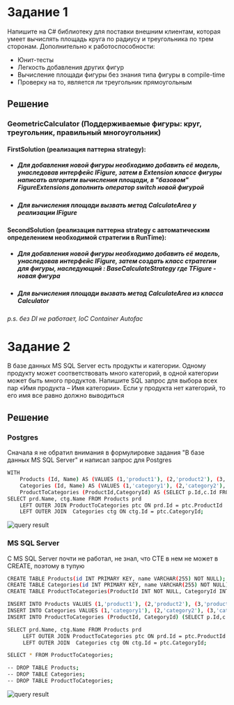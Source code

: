 # Задание 1
Напишите на C# библиотеку для поставки внешним клиентам, которая умеет вычислять площадь круга по радиусу и треугольника по трем сторонам.
Дополнительно к работоспособности:
- Юнит-тесты
- Легкость добавления других фигур
- Вычисление площади фигуры без знания типа фигуры в compile-time
- Проверку на то, является ли треугольник прямоугольным
## Решение
### GeometricCalculator (Поддерживаемые фигуры: круг, треугольник, правильный многоугольник)
#### FirstSolution (реализация паттерна strategy):
- ##### Для добавления новой фигуры необходимо добавить её модель, унаследовав интерфейс IFigure, затем в Extension классе фигуры написать алгоритм вычисления площади, в "базовом" FigureExtensions дополнить оператор switch новой фигурой
- ##### Для вычисления площади вызвать метод CalculateArea у реализации IFigure

#### SecondSolution (реализация паттерна strategy с автоматическим определением необходимой стратегии в RunTime):
- ##### Для добавления новой фигуры необходимо добавить её модель, унаследовав интерфейс IFigure, затем создать класс стратегии для фигуры, наследующий  : BaseCalculateStrategy<TFigure> где TFigure - новая фигура
- ##### Для вычисления площади вызвать метод CalculateArea из класса Calculator
###### p.s. без DI не работает, IoC Container Autofac

# Задание 2
В базе данных MS SQL Server есть продукты и категории. Одному продукту может соответствовать много категорий,
в одной категории может быть много продуктов. Напишите SQL запрос для выбора всех пар «Имя продукта – Имя категории».
Если у продукта нет категорий, то его имя все равно должно выводиться

## Решение

### Postgres
Сначала я не обратил внимания в формулировке задания "В базе данных MS SQL Server" и написал запрос для Postgres

```sh
WITH 
    Products (Id, Name) AS (VALUES (1,'product1'), (2,'product2'), (3,'product3'), (4,'product4'), (5,'product5'), (6,'product6'), (7,'product7'), (8,'product8')),
    Categories (Id, Name) AS (VALUES (1,'category1'), (2,'category2'), (3,'category3'), (4,'category4'), (5,'category5'), (10,'category10'), (11,'category11')),
    ProductToCategories (ProductId,CategoryId) AS (SELECT p.Id,c.Id FROM Products p INNER JOIN Categories c on p.Id = c.Id)
SELECT prd.Name, ctg.Name FROM Products prd 
    LEFT OUTER JOIN ProductToCategories ptc ON prd.Id = ptc.ProductId
    LEFT OUTER JOIN  Categories ctg ON ctg.Id = ptc.CategoryId;
```
![query result](https://i.imgur.com/w7nUTZ3.png)

### MS SQL Server
С MS SQL Server почти не работал, не знал, что CTE в нем не может в CREATE, поэтому в тупую
```sh
CREATE TABLE Products(id INT PRIMARY KEY, name VARCHAR(255) NOT NULL);
CREATE TABLE Categories(id INT PRIMARY KEY, name VARCHAR(255) NOT NULL);
CREATE TABLE ProductToCategories(ProductId INT NOT NULL, CategoryId INT NOT NULL);

INSERT INTO Products VALUES (1,'product1'), (2,'product2'), (3,'product3'), (4,'product4'), (5,'product5'), (6,'product6'), (7,'product7'), (8,'product8');
INSERT INTO Categories VALUES (1,'category1'), (2,'category2'), (3,'category3'), (4,'category4'), (5,'category5'), (10,'category10'), (11,'category11');
INSERT INTO ProductToCategories (ProductId, CategoryId) (SELECT p.Id,c.Id FROM Products p INNER JOIN Categories c on p.Id = c.Id);

SELECT prd.Name, ctg.Name FROM Products prd
     LEFT OUTER JOIN ProductToCategories ptc ON prd.Id = ptc.ProductId
     LEFT OUTER JOIN  Categories ctg ON ctg.Id = ptc.CategoryId;

SELECT * FROM ProductToCategories;

-- DROP TABLE Products;
-- DROP TABLE Categories;
-- DROP TABLE ProductToCategories;
```
![query result](https://i.imgur.com/VpwO5fa.png)


